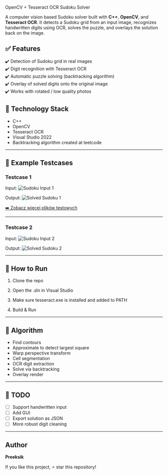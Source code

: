 OpenCV + Tesseract OCR Sudoku Solver

A computer vision based Sudoku solver built with **C++**, **OpenCV**, and **Tesseract OCR**.
It detects a Sudoku grid from an input image, recognizes handwritten digits using OCR,
solves the puzzle, and overlays the solution back on the image.

## ✅ Features

✔️ Detection of Sudoku grid in real images  
✔️ Digit recognition with Tesseract OCR  
✔️ Automatic puzzle solving (backtracking algorithm)  
✔️ Overlay of solved digits onto the original image  
✔️ Works with rotated / low quality photos  

## 🧠 Technology Stack

- C++
- OpenCV
- Tesseract OCR
- Visual Studio 2022
- Backtracking algorithm created at leetcode

---

## 🧩 Example Testcases

### Testcase 1
Input:
![Sudoku Input 1](testcase1/sudoku-1.png)

Output:
![Solved Sudoku 1](Testcases/testcase1/sudoku-solution-1.png)

[➡️ Zobacz więcej plików testowych](Testcases/testcase1)

---

### Testcase 2
Input:
![Sudoku Input 2](Testcases/testcase2/input.jpg)

Output:
![Solved Sudoku 2](Testcases/testcase2/output.jpg)

---

## 🚀 How to Run

1. Clone the repo

2. Open the .sln in Visual Studio

3. Make sure tesseract.exe is installed and added to PATH

4. Build & Run

---

## 🧩 Algorithm

- Find contours
- Approximate to detect largest square
- Warp perspective transform
- Cell segmentation
- OCR digit extraction
- Solve via backtracking
- Overlay render

---

## 📌 TODO

- [ ] Support handwritten input
- [ ] Add GUI
- [ ] Export solution as JSON
- [ ] More robust digit cleaning

---

## Author

**Preeksik**

If you like this project, ⭐ star this repository!


